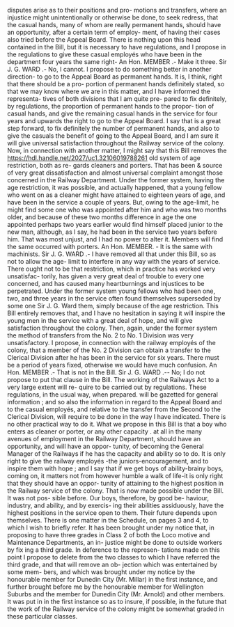 disputes arise as to their positions and pro- motions and transfers, where an injustice might unintentionally or otherwise be done, to seek redress, that the casual hands, many of whom are really permanent hands, should have an opportunity, after a certain term of employ- ment, of having their cases also tried before the Appeal Board. There is nothing upon this head contained in the Bill, but it is necessary to have regulations, and I propose in the regulations to give these casual employés who have been in the department four years the same right- An Hon. MEMBER .- Make it three. Sir J. G. WARD .- No, I cannot. I propose to do something better in another direction- to go to the Appeal Board as permanent hands. It is, I think, right that there should be a pro- portion of permanent hands definitely stated, so that we may know where we are in this matter, and I have informed the representa- tives of both divisions that I am quite pre- pared to fix definitely, by regulations, the proportion of permanent hands to the propor- tion of casual hands, and give the remaining casual hands in the service for four years and upwards the right to go to the Appeal Board. I say that is a great step forward, to fix definitely the number of permanent hands, and also to give the casuals the benefit of going to the Appeal Board, and I am sure it will give universal satisfaction throughout the Railway service of the colony. Now, in connection with another matter, I might say that this Bill removes the https://hdl.handle.net/2027/uc1.32106019788261 old system of age restriction, both as re- gards cleaners and porters. That has been & source of very great dissatisfaction and almost universal complaint amongst those concerned in the Railway Department. Under the former system, having the age restriction, it was possible, and actually happened, that a young fellow who went on as a cleaner might have attained to eighteen years of age, and have been in the service a couple of years. But, owing to the age-limit, he might find some one who was appointed after him and who was two months older, and because of these two months difference in age the one appointed perhaps two years earlier would find himself placed junior to the new man, although, as I say, he had been in the service two years before him. That was most unjust, and I had no power to alter it. Members will find the same occurred with porters. An Hon. MEMBER. - It is the same with machinists. Sir J. G. WARD .- I have removed all that under this Bill, so as not to allow the age- limit to interfere in any way with the years of service. There ought not to be that restriction, which in practice has worked very unsatisfac- torily, has given a very great deal of trouble to every one concerned, and has caused many heartburnings and injustices to be perpetrated. Under the former system young fellows who had been one, two, and three years in the service often found themselves superseded by some one Sir J. G. Ward them, simply because of the age restriction. This Bill entirely removes that, and I have no hesitation in saying it will inspire the young men in the service with a great deal of hope, and will give satisfaction throughout the colony. Then, again, under the former system the method of transfers from the No. 2 to No. 1 Division was very unsatisfactory. I propose, in connection with the railway employés of the colony, that a member of the No. 2 Division can obtain a transfer to the Clerical Division after he has been in the service for six years. There must be a period of years fixed, otherwise we would have much confusion. An Hon. MEMBER .- That is not in the Bill. Sir J. G. WARD .-- No; I do not propose to put that clause in the Bill. The working of the Railways Act to a very large extent will re- quire to be carried out by regulations. These regulations, in the usual way, when prepared. will be gazetted for general information ; and so also the information in regard to the Appeal Board and to the casual employés, and relative to the transfer from the Second to the Clerical Division, will require to be done in the way I have indicated. There is no other practical way to do it. What we propose in this Bill is that a boy who enters as cleaner or porter, or any other capacity . at all in the many avenues of employment in the Railway Department, should have an opportunity, and will have an oppor- tunity, of becoming the General Manager of the Railways if he has the capacity and ability so to do. It is only right to give the railway employés -the juniors-encouragement, and to inspire them with hope ; and I say that if we get boys of ability-brainy boys, coming on, it matters not from however humble a walk of life-it is only right that they should have an oppor- tunity of attaining to the highest position in the Railway service of the colony. That is now made possible under the Bill. It was not pos- sible before. Our boys, therefore, by good be- haviour, industry, and ability, and by exercis- ing their abilities assiduously, have the highest positions in the service open to them. Their future depends upon themselves. There is one matter in the Schedule, on pages 3 and 4, to which I wish to briefly refer. It has been brought under my notice that, in proposing to have three grades in Class 2 of both the Loco motive and Maintenance Departments, an in- justice might be done to outside workers by fix ing a third grade. In deference to the represen- tations made on this point I propose to delete from the two classes to which I have referred the third grade, and that will remove an ob- jection which was entertained by some mem- bers, and which was brought under my notice by the honourable member for Dunedin City (Mr. Millar) in the first instance, and further brought before me by the honourable member for Wellington Suburbs and the member for Dunedin City (Mr. Arnold) and other members. It was put in in the first instance so as to insure, if possible, in the future that the work of the Railway service of the colony might be somewhat graded in these particular classes. 